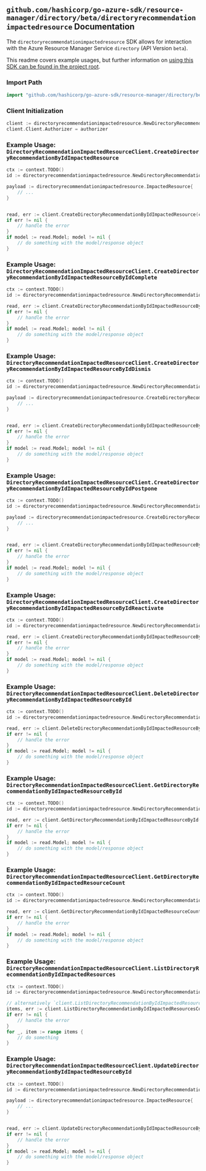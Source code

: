 
## `github.com/hashicorp/go-azure-sdk/resource-manager/directory/beta/directoryrecommendationimpactedresource` Documentation

The `directoryrecommendationimpactedresource` SDK allows for interaction with the Azure Resource Manager Service `directory` (API Version `beta`).

This readme covers example usages, but further information on [using this SDK can be found in the project root](https://github.com/hashicorp/go-azure-sdk/tree/main/docs).

### Import Path

```go
import "github.com/hashicorp/go-azure-sdk/resource-manager/directory/beta/directoryrecommendationimpactedresource"
```


### Client Initialization

```go
client := directoryrecommendationimpactedresource.NewDirectoryRecommendationImpactedResourceClientWithBaseURI("https://management.azure.com")
client.Client.Authorizer = authorizer
```


### Example Usage: `DirectoryRecommendationImpactedResourceClient.CreateDirectoryRecommendationByIdImpactedResource`

```go
ctx := context.TODO()
id := directoryrecommendationimpactedresource.NewDirectoryRecommendationID("recommendationIdValue")

payload := directoryrecommendationimpactedresource.ImpactedResource{
	// ...
}


read, err := client.CreateDirectoryRecommendationByIdImpactedResource(ctx, id, payload)
if err != nil {
	// handle the error
}
if model := read.Model; model != nil {
	// do something with the model/response object
}
```


### Example Usage: `DirectoryRecommendationImpactedResourceClient.CreateDirectoryRecommendationByIdImpactedResourceByIdComplete`

```go
ctx := context.TODO()
id := directoryrecommendationimpactedresource.NewDirectoryRecommendationImpactedResourceID("recommendationIdValue", "impactedResourceIdValue")

read, err := client.CreateDirectoryRecommendationByIdImpactedResourceByIdComplete(ctx, id)
if err != nil {
	// handle the error
}
if model := read.Model; model != nil {
	// do something with the model/response object
}
```


### Example Usage: `DirectoryRecommendationImpactedResourceClient.CreateDirectoryRecommendationByIdImpactedResourceByIdDismis`

```go
ctx := context.TODO()
id := directoryrecommendationimpactedresource.NewDirectoryRecommendationImpactedResourceID("recommendationIdValue", "impactedResourceIdValue")

payload := directoryrecommendationimpactedresource.CreateDirectoryRecommendationByIdImpactedResourceByIdDismisRequest{
	// ...
}


read, err := client.CreateDirectoryRecommendationByIdImpactedResourceByIdDismis(ctx, id, payload)
if err != nil {
	// handle the error
}
if model := read.Model; model != nil {
	// do something with the model/response object
}
```


### Example Usage: `DirectoryRecommendationImpactedResourceClient.CreateDirectoryRecommendationByIdImpactedResourceByIdPostpone`

```go
ctx := context.TODO()
id := directoryrecommendationimpactedresource.NewDirectoryRecommendationImpactedResourceID("recommendationIdValue", "impactedResourceIdValue")

payload := directoryrecommendationimpactedresource.CreateDirectoryRecommendationByIdImpactedResourceByIdPostponeRequest{
	// ...
}


read, err := client.CreateDirectoryRecommendationByIdImpactedResourceByIdPostpone(ctx, id, payload)
if err != nil {
	// handle the error
}
if model := read.Model; model != nil {
	// do something with the model/response object
}
```


### Example Usage: `DirectoryRecommendationImpactedResourceClient.CreateDirectoryRecommendationByIdImpactedResourceByIdReactivate`

```go
ctx := context.TODO()
id := directoryrecommendationimpactedresource.NewDirectoryRecommendationImpactedResourceID("recommendationIdValue", "impactedResourceIdValue")

read, err := client.CreateDirectoryRecommendationByIdImpactedResourceByIdReactivate(ctx, id)
if err != nil {
	// handle the error
}
if model := read.Model; model != nil {
	// do something with the model/response object
}
```


### Example Usage: `DirectoryRecommendationImpactedResourceClient.DeleteDirectoryRecommendationByIdImpactedResourceById`

```go
ctx := context.TODO()
id := directoryrecommendationimpactedresource.NewDirectoryRecommendationImpactedResourceID("recommendationIdValue", "impactedResourceIdValue")

read, err := client.DeleteDirectoryRecommendationByIdImpactedResourceById(ctx, id)
if err != nil {
	// handle the error
}
if model := read.Model; model != nil {
	// do something with the model/response object
}
```


### Example Usage: `DirectoryRecommendationImpactedResourceClient.GetDirectoryRecommendationByIdImpactedResourceById`

```go
ctx := context.TODO()
id := directoryrecommendationimpactedresource.NewDirectoryRecommendationImpactedResourceID("recommendationIdValue", "impactedResourceIdValue")

read, err := client.GetDirectoryRecommendationByIdImpactedResourceById(ctx, id)
if err != nil {
	// handle the error
}
if model := read.Model; model != nil {
	// do something with the model/response object
}
```


### Example Usage: `DirectoryRecommendationImpactedResourceClient.GetDirectoryRecommendationByIdImpactedResourceCount`

```go
ctx := context.TODO()
id := directoryrecommendationimpactedresource.NewDirectoryRecommendationID("recommendationIdValue")

read, err := client.GetDirectoryRecommendationByIdImpactedResourceCount(ctx, id)
if err != nil {
	// handle the error
}
if model := read.Model; model != nil {
	// do something with the model/response object
}
```


### Example Usage: `DirectoryRecommendationImpactedResourceClient.ListDirectoryRecommendationByIdImpactedResources`

```go
ctx := context.TODO()
id := directoryrecommendationimpactedresource.NewDirectoryRecommendationID("recommendationIdValue")

// alternatively `client.ListDirectoryRecommendationByIdImpactedResources(ctx, id)` can be used to do batched pagination
items, err := client.ListDirectoryRecommendationByIdImpactedResourcesComplete(ctx, id)
if err != nil {
	// handle the error
}
for _, item := range items {
	// do something
}
```


### Example Usage: `DirectoryRecommendationImpactedResourceClient.UpdateDirectoryRecommendationByIdImpactedResourceById`

```go
ctx := context.TODO()
id := directoryrecommendationimpactedresource.NewDirectoryRecommendationImpactedResourceID("recommendationIdValue", "impactedResourceIdValue")

payload := directoryrecommendationimpactedresource.ImpactedResource{
	// ...
}


read, err := client.UpdateDirectoryRecommendationByIdImpactedResourceById(ctx, id, payload)
if err != nil {
	// handle the error
}
if model := read.Model; model != nil {
	// do something with the model/response object
}
```
